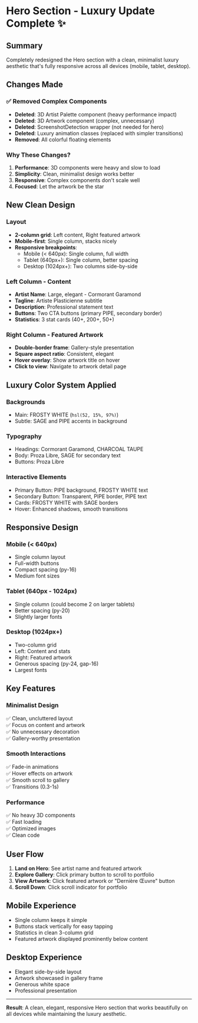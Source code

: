 # Hero Section - Luxury Update Complete ✨

## Summary
Completely redesigned the Hero section with a clean, minimalist luxury aesthetic that's fully responsive across all devices (mobile, tablet, desktop).

## Changes Made

### ✅ Removed Complex Components
- **Deleted**: 3D Artist Palette component (heavy performance impact)
- **Deleted**: 3D Artwork component (complex, unnecessary)
- **Deleted**: ScreenshotDetection wrapper (not needed for hero)
- **Deleted**: Luxury animation classes (replaced with simpler transitions)
- **Removed**: All colorful floating elements

### Why These Changes?
1. **Performance**: 3D components were heavy and slow to load
2. **Simplicity**: Clean, minimalist design works better
3. **Responsive**: Complex components don't scale well
4. **Focused**: Let the artwork be the star

## New Clean Design

### Layout
- **2-column grid**: Left content, Right featured artwork
- **Mobile-first**: Single column, stacks nicely
- **Responsive breakpoints**: 
  - Mobile (< 640px): Single column, full width
  - Tablet (640px+): Single column, better spacing
  - Desktop (1024px+): Two columns side-by-side

### Left Column - Content
- **Artist Name**: Large, elegant - Cormorant Garamond
- **Tagline**: Artiste Plasticienne subtitle
- **Description**: Professional statement text
- **Buttons**: Two CTA buttons (primary PIPE, secondary border)
- **Statistics**: 3 stat cards (40+, 200+, 50+)

### Right Column - Featured Artwork
- **Double-border frame**: Gallery-style presentation
- **Square aspect ratio**: Consistent, elegant
- **Hover overlay**: Show artwork title on hover
- **Click to view**: Navigate to artwork detail page

## Luxury Color System Applied

### Backgrounds
- Main: FROSTY WHITE (`hsl(52, 15%, 97%)`)
- Subtle: SAGE and PIPE accents in background

### Typography
- Headings: Cormorant Garamond, CHARCOAL TAUPE
- Body: Proza Libre, SAGE for secondary text
- Buttons: Proza Libre

### Interactive Elements
- Primary Button: PIPE background, FROSTY WHITE text
- Secondary Button: Transparent, PIPE border, PIPE text
- Cards: FROSTY WHITE with SAGE borders
- Hover: Enhanced shadows, smooth transitions

## Responsive Design

### Mobile (< 640px)
- Single column layout
- Full-width buttons
- Compact spacing (py-16)
- Medium font sizes

### Tablet (640px - 1024px)
- Single column (could become 2 on larger tablets)
- Better spacing (py-20)
- Slightly larger fonts

### Desktop (1024px+)
- Two-column grid
- Left: Content and stats
- Right: Featured artwork
- Generous spacing (py-24, gap-16)
- Largest fonts

## Key Features

### Minimalist Design
✅ Clean, uncluttered layout  
✅ Focus on content and artwork  
✅ No unnecessary decoration  
✅ Gallery-worthy presentation  

### Smooth Interactions
✅ Fade-in animations  
✅ Hover effects on artwork  
✅ Smooth scroll to gallery  
✅ Transitions (0.3-1s)  

### Performance
✅ No heavy 3D components  
✅ Fast loading  
✅ Optimized images  
✅ Clean code  

## User Flow

1. **Land on Hero**: See artist name and featured artwork
2. **Explore Gallery**: Click primary button to scroll to portfolio
3. **View Artwork**: Click featured artwork or "Dernière Œuvre" button
4. **Scroll Down**: Click scroll indicator for portfolio

## Mobile Experience
- Single column keeps it simple
- Buttons stack vertically for easy tapping
- Statistics in clean 3-column grid
- Featured artwork displayed prominently below content

## Desktop Experience
- Elegant side-by-side layout
- Artwork showcased in gallery frame
- Generous white space
- Professional presentation

---

**Result**: A clean, elegant, responsive Hero section that works beautifully on all devices while maintaining the luxury aesthetic.

